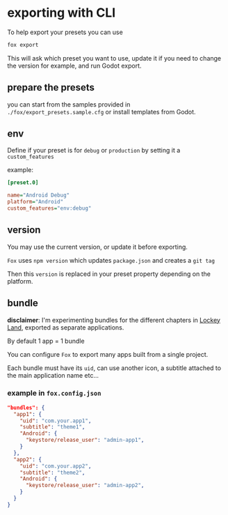 # exporting with CLI

To help export your presets you can use

```sh
fox export
```

This will ask which preset you want to use, update it if you need to change the version for example, and run Godot export.

## prepare the presets

you can start from the samples provided in `./fox/export_presets.sample.cfg` or install templates from Godot.

## env

Define if your preset is for `debug` or `production` by setting it a `custom_features`

example:

```ini
[preset.0]

name="Android Debug"
platform="Android"
custom_features="env:debug"
```

## version

You may use the current version, or update it before exporting.

`Fox` uses `npm version` which updates `package.json` and creates a `git tag`

Then this `version` is replaced in your preset property depending on the platform.

## bundle

**disclaimer**: I'm experimenting bundles for the different chapters in [Lockey Land](https://twitter.com/lockeylandgame), exported as separate applications.

By default 1 app = 1 bundle

You can configure `Fox` to export many apps built from a single project.

Each bundle must have its `uid`, can use another icon, a subtitle attached to the main application name etc...

### example in `fox.config.json`

```json
"bundles": {
  "app1": {
    "uid": "com.your.app1",
    "subtitle": "theme1",
    "Android": {
      "keystore/release_user": "admin-app1",
    }
  },
  "app2": {
    "uid": "com.your.app2",
    "subtitle": "theme2",
    "Android": {
      "keystore/release_user": "admin-app2",
    }
  }
}
```

